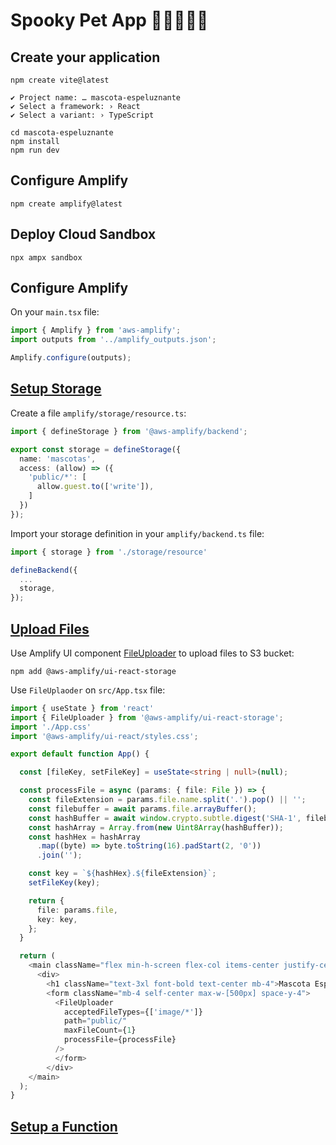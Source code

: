 # Spooky Pet App 🎃👻🧟🐶🐱

## Create your application

```shell
npm create vite@latest
```

```shell
✔ Project name: … mascota-espeluznante
✔ Select a framework: › React
✔ Select a variant: › TypeScript
```

```shell
cd mascota-espeluznante
npm install
npm run dev
```

## Configure Amplify

```shell
npm create amplify@latest
```

## Deploy Cloud Sandbox

```shell
npx ampx sandbox
```

## Configure Amplify

On your `main.tsx` file:

```typescript
import { Amplify } from 'aws-amplify';
import outputs from '../amplify_outputs.json';

Amplify.configure(outputs);
```

## [Setup Storage](https://docs.amplify.aws/react/build-a-backend/storage/set-up-storage/)

Create a file `amplify/storage/resource.ts`:

```typescript
import { defineStorage } from '@aws-amplify/backend';

export const storage = defineStorage({
  name: 'mascotas',
  access: (allow) => ({
    'public/*': [
      allow.guest.to(['write']),
    ]
  })
});
```

Import your storage definition in your `amplify/backend.ts` file:

```typescript
import { storage } from './storage/resource'

defineBackend({
  ...
  storage,
});
```

## [Upload Files](https://docs.amplify.aws/javascript/build-a-backend/storage/upload-files/)

Use Amplify UI component [FileUploader](https://ui.docs.amplify.aws/react/connected-components/storage/fileuploader
) to upload files to S3 bucket:

```shell
npm add @aws-amplify/ui-react-storage
```

Use `FileUplaoder` on `src/App.tsx` file:

```typescript
import { useState } from 'react'
import { FileUploader } from '@aws-amplify/ui-react-storage';
import './App.css'
import '@aws-amplify/ui-react/styles.css';

export default function App() {

  const [fileKey, setFileKey] = useState<string | null>(null);

  const processFile = async (params: { file: File }) => {
    const fileExtension = params.file.name.split('.').pop() || '';
    const filebuffer = await params.file.arrayBuffer();
    const hashBuffer = await window.crypto.subtle.digest('SHA-1', filebuffer);
    const hashArray = Array.from(new Uint8Array(hashBuffer));
    const hashHex = hashArray
      .map((byte) => byte.toString(16).padStart(2, '0'))
      .join('');

    const key = `${hashHex}.${fileExtension}`;
    setFileKey(key);

    return {
      file: params.file,
      key: key,
    };
  }

  return (
    <main className="flex min-h-screen flex-col items-center justify-center p-24 dark:text-white">
      <div>
        <h1 className="text-3xl font-bold text-center mb-4">Mascota Espeluznante 🧟‍♀️</h1>
        <form className="mb-4 self-center max-w-[500px] space-y-4">
          <FileUploader
            acceptedFileTypes={['image/*']}
            path="public/"
            maxFileCount={1}
            processFile={processFile}
          />
          </form>
        </div>
    </main>
  );
}

```



## [Setup a Function](https://docs.amplify.aws/react/build-a-backend/functions/set-up-function/)


